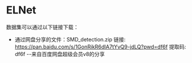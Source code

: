 # ELNet

数据集可以通过以下链接下载：

- 通过网盘分享的文件：SMD_detection.zip
  链接: https://pan.baidu.com/s/1GonRikR6dlA7tYvQ9-jdLQ?pwd=df6f 提取码: df6f 
  --来自百度网盘超级会员v8的分享